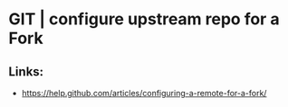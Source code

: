 # GIT \| configure upstream repo for a Fork



## Links:

* https://help.github.com/articles/configuring-a-remote-for-a-fork/



